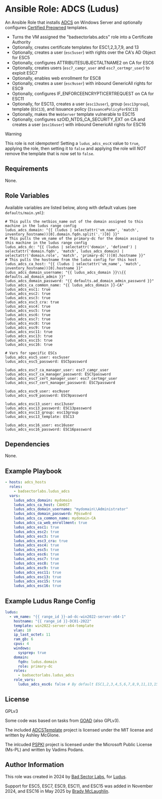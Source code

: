 # Ansible Role: ADCS (Ludus)

An Ansible Role that installs [ADCS](https://learn.microsoft.com/en-us/windows-server/identity/ad-cs/active-directory-certificate-services-overview) on Windows Server and optionally configures [Certified Preowned](https://specterops.io/wp-content/uploads/sites/3/2022/06/Certified_Pre-Owned.pdf) templates.

- Turns the VM assigned the "badsectorlabs.adcs" role into a Certificate Authority
- Optionally, creates certificate templates for ESC1,2,3,7,9, and 13
- Optionally, creates a user (`esc5user`) with rights over the CA's AD Object for ESC5
- Optionally, configures ATTRIBUTESUBJECTALTNAME2 on CA for ESC6
- Optionally, creates users (`esc7_camgr_user` and `esc7_certmgr_user`) to exploit ESC7
- Optionally, enables web enrollment for ESC8
- Optionally, creates a user (`esc9user`) with inbound GenericAll rights for ESC9
- Optionally, configures IF_ENFORCEENCRYPTICERTREQUEST on CA for ESC11
- Optionally, for ESC13, creates a user (`esc13user`), group (`esc13group`), template (`ESC13`), and Issuance policy (`IssuancePolicyForESC13`)
- Optionally, makes the `WebServer` template vulnerable to ESC15
- Optionally, configures szOID_NTDS_CA_SECURITY_EXT on CA and creates a user (`esc16user`) with inbound GenericAll rights for ESC16


> [!WARNING]
> This role is not idempotent! Setting a `ludus_adcs_escX` value to `true`, applying the role, then setting it to `false` and applying the role will *NOT* remove the template that is now set to `false`.

## Requirements

None.

## Role Variables

Available variables are listed below, along with default values (see `defaults/main.yml`):

    # This pulls the netbios_name out of the domain assigned to this machine in the ludus range config
    ludus_adcs_domain: "{{ (ludus | selectattr('vm_name', 'match', inventory_hostname))[0].domain.fqdn.split('.')[0] }}"
    # This pulls the vm_name of the primary-dc for the domain assigned to this machine in the ludus range config
    ludus_adcs_dc: "{{ (ludus | selectattr('domain', 'defined') | selectattr('domain.fqdn', 'match', ludus_adcs_domain) | selectattr('domain.role', 'match', 'primary-dc'))[0].hostname }}"
    # This pulls the hostname from the ludus config for this host
    ludus_adcs_ca_host: "{{ (ludus | selectattr('vm_name', 'match', inventory_hostname))[0].hostname }}"
    ludus_adcs_domain_username: "{{ ludus_adcs_domain }}\\{{ defaults.ad_domain_admin }}"
    ludus_adcs_domain_password: "{{ defaults.ad_domain_admin_password }}"
    ludus_adcs_ca_common_name: "{{ ludus_adcs_domain }}-CA"
    ludus_adcs_esc1: true
    ludus_adcs_esc2: true
    ludus_adcs_esc3: true
    ludus_adcs_esc3_cra: true
    ludus_adcs_esc4: true
    ludus_adcs_esc5: true
    ludus_adcs_esc6: true
    ludus_adcs_esc7: true
    ludus_adcs_esc8: true
    ludus_adcs_esc9: true
    ludus_adcs_esc11: true
    ludus_adcs_esc13: true
    ludus_adcs_esc15: true
    ludus_adcs_esc16: true

    # Vars for specific ESCs
    ludus_adcs_esc5_user: esc5user
    ludus_adcs_esc5_password: ESC5password

    ludus_adcs_esc7_ca_manager_user: esc7_camgr_user
    ludus_adcs_esc7_ca_manager_password: ESC7password
    ludus_adcs_esc7_cert_manager_user: esc7_certmgr_user
    ludus_adcs_esc7_cert_manager_password: ESC7password

    ludus_adcs_esc9_user: esc9user
    ludus_adcs_esc9_password: ESC9password

    ludus_adcs_esc13_user: esc13user
    ludus_adcs_esc13_password: ESC13password
    ludus_adcs_esc13_group: esc13group
    ludus_adcs_esc13_template: ESC13

    ludus_adcs_esc16_user: esc16user
    ludus_adcs_esc16_password: ESC16password

## Dependencies

None.

## Example Playbook

```yaml
- hosts: adcs_hosts
  roles:
    - badsectorlabs.ludus_adcs
  vars:
    ludus_adcs_domain: mydomain
    ludus_adcs_ca_host: CAHOST
    ludus_adcs_domain_username: "mydomain\\Administrator"
    ludus_adcs_domain_password: P@ssw0rd
    ludus_adcs_ca_common_name: mydomain-CA
    ludus_adcs_ca_web_enrollment: true
    ludus_adcs_esc1: true
    ludus_adcs_esc2: true
    ludus_adcs_esc3: true
    ludus_adcs_esc3_cra: true
    ludus_adcs_esc4: true
    ludus_adcs_esc5: true
    ludus_adcs_esc6: true
    ludus_adcs_esc7: true
    ludus_adcs_esc8: true
    ludus_adcs_esc9: true
    ludus_adcs_esc11: true
    ludus_adcs_esc13: true
    ludus_adcs_esc15: true
    ludus_adcs_esc16: true
```

## Example Ludus Range Config

```yaml
ludus:
  - vm_name: "{{ range_id }}-ad-dc-win2022-server-x64-1"
    hostname: "{{ range_id }}-DC01-2022"
    template: win2022-server-x64-template
    vlan: 10
    ip_last_octet: 11
    ram_gb: 6
    cpus: 4
    windows:
      sysprep: true
    domain:
      fqdn: ludus.domain
      role: primary-dc
    roles:
      - badsectorlabs.ludus_adcs
    role_vars:
      ludus_adcs_esc6: false # By default ESC1,2,3,4,5,6,7,8,9,11,13,15, and 16 are enabled
```

## License

GPLv3

Some code was based on tasks from [GOAD](https://github.com/Orange-Cyberdefense/GOAD) (also GPLv3).

The included [ADCSTemplate](https://github.com/GoateePFE/ADCSTemplate) project is licensed under the MIT license and written by Ashley McGlone.

The inlcuded [PSPKI](https://github.com/PKISolutions/PSPKI/) project is licensed under the Microsoft Public License (Ms-PL) and written by Vadims Podans.

## Author Information

This role was created in 2024 by [Bad Sector Labs](https://badsectorlabs.com/), for [Ludus](https://ludus.cloud/).

Support for ESC5, ESC7, ESC9, ESC11, and ESC15 was added in November 2024, and ESC16 in May 2025 by [Brady McLaughlin](https://github.com/bradyjmcl).
